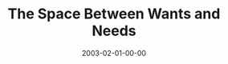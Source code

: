 ---
layout: message
category: message
series: "The Space Between"
title: "The Space Between Wants and Needs"
date: 2003-02-01-00-00
message_id: 244
sc-permalink-url: "http://soundcloud.com/crdschurch/the-space-between-wants-and"
audio: "http://s3.amazonaws.com/crossroads-media/messages/audio/Wants_And_Needs.mp3"
audio-duration: "37:09"
tag: 
 - materialism
 - consumerism
 - greed
 - wants
 - needs
 - want
 - wells
explicit: false
---